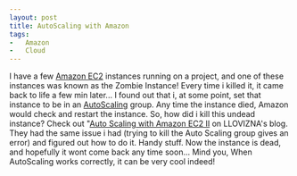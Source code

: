 ```yaml
---
layout: post
title: AutoScaling with Amazon
tags: 
-	Amazon
- 	Cloud
---
```

I have a few [Amazon EC2][1] instances running on a project, and one of these instances was known as the Zombie Instance! Every time i killed it, it came back to life a few min later... I found out that i, at some point, set that instance to be in an [AutoScaling][2] group. Any time the instance died, Amazon would check and restart the instance. So, how did i kill this undead instance? Check out "[Auto Scaling with Amazon EC2 II][3] on LLOVIZNA's blog. They had the same issue i had (trying to kill the Auto Scaling group gives an error) and figured out how to do it. Handy stuff. Now the instance is dead, and hopefully it wont come back any time soon... Mind you, When AutoScaling works correctly, it can be very cool indeed! 


[1]: http://aws.amazon.com/ec2/
[2]: http://aws.amazon.com/autoscaling/
[3]: http://kkpradeeban.blogspot.ie/2011/02/auto-scaling-with-amazon-ec2-ii.html